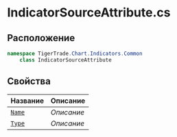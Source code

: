 
# IndicatorSourceAttribute.cs
## Расположение
```csharp
namespace TigerTrade.Chart.Indicators.Common  
    class IndicatorSourceAttribute
```

## Свойства
| Название | Описание |
| --- | --- |
| [`Name`](./svoistva/Name.md) | *Описание* |
| [`Type`](./svoistva/Type.md) | *Описание* |
